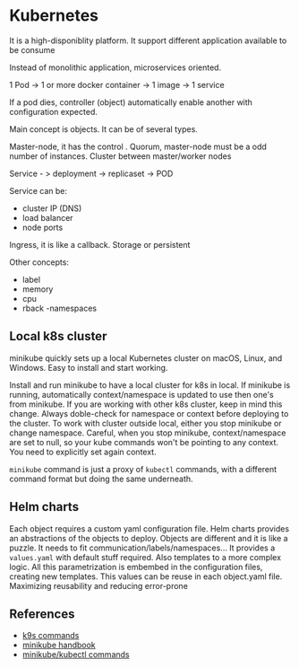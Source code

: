 # Kubernetes

It is a high-disponiblity platform. It support different application available to be consume

Instead of monolithic application, microservices oriented.

1 Pod -> 1 or more docker container -> 1 image -> 1 service

If a pod dies, controller (object) automatically enable another with configuration expected.

Main concept is objects. It can be of several types.

Master-node, it has the control .
Quorum, master-node must be a odd number of instances.
Cluster between master/worker nodes

Service - > deployment -> replicaset -> POD

Service can be:
- cluster IP (DNS)
- load balancer
- node ports

Ingress, it is like a callback.
Storage or persistent

Other concepts:
- label
- memory
- cpu
- rback
-namespaces

## Local k8s cluster

minikube quickly sets up a local Kubernetes cluster on macOS, Linux, and Windows. Easy to install and start working.

Install and run minikube to have a local cluster for k8s in local. If minikube is running, automatically context/namespace is updated to use then one's from minikube. If you are working with other k8s cluster, keep in mind this change. Always doble-check for namespace or context before deploying to the cluster. To work with cluster outside local, either you stop minikube or change namespace. Careful, when you stop minikube, context/namespace are set to null, so your kube commands won't be pointing to any context. You need to explicitly set again context.

`minikube` command is just a proxy of `kubectl` commands, with a different command format but doing the same underneath.

## Helm charts

Each object requires a custom yaml configuration file.
Helm charts provides an abstractions of the objects to deploy.
Objects are different and it is like a puzzle. It needs to fit communication/labels/namespaces...
It provides a `values.yaml` with default stuff required.
Also templates to a more complex logic.
All this parametrization is embembed in the configuration files, creating new templates.
This values can be reuse in each object.yaml file. Maximizing reusability and reducing error-prone

## References

- [k9s commands](https://gist.github.com/McLargo/ae633d1ff481c20c21433074169d283c#file-k9s-md)
- [minikube handbook](https://minikube.sigs.k8s.io/docs/handbook/)
- [minikube/kubectl commands](https://gist.github.com/McLargo/ae633d1ff481c20c21433074169d283c#file-minikube-md)

